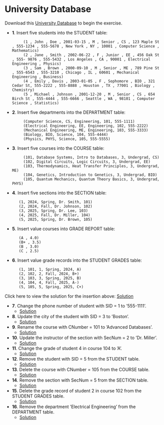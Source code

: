 # University Database
  Download this [University Database](Data-Manipulation-Language/universityDB.sql) to begin the exercise.
  * **1**. Insert five students into the STUDENT table:
    ```
         (1 , John , Doe , 2001-03-15 , M , Senior , CS , 123 Maple St , 555-1234 , 555-5678 , New York , NY , 10001 , Computer Science , Mathematics)
         (2 , Jane , Smith , 2002-06-22 , F , Junior , EE , 456 Oak St , 555- 9876 , 555-5432 , Los Angeles , CA , 90001 , Electrical Engineering , Physics) 
         (3 , Sam , Brown , 2000-09-10 , M , Senior , ME , 789 Pine St , 555-6543 , 555-3210 , Chicago , IL , 60601 , Mechanical Engineering , Business) 
         (4 , Emily , Davis , 2003-01-05 , F , Sophomore , BIO , 321 Cedar St, 555-2222 , 555-8888 , Houston , TX , 77001 , Biology , Chemistry) 
         (5 , Michael , Johnson , 2001-12-20 , M , Senior , CS , 654 Birch St , 555-4444 , 555-6666 , Seattle , WA , 98101 , Computer Science , Statistics)
  * **2**. Insert five departments into the DEPARTMENT table:
    ```
         (Computer Science, CS, Engineering, 101, 555-1111)
         (Electrical Engineering, EE, Engineering, 102, 555-2222) 
         (Mechanical Engineering, ME, Engineering, 103, 555-3333) 
         (Biology, BIO, Science, 104, 555-4444) 
         (Physics, PHYS, Science, 105, 555-5555) 
  * **3**. Insert five courses into the COURSE table:
    ```
         (101, Database Systems, Intro to Databases, 3, Undergrad, CS) 
         (102, Digital Circuits, Logic Circuits, 3, Undergrad, EE) 
         (103, Thermodynamics, Heat Transfer Principles, 3, Undergrad, ME) 
         (104, Genetics, Introduction to Genetics, 3, Undergrad, BIO) 
         (105, Quantum Mechanics, Quantum Theory Basics, 3, Undergrad, PHYS)
  * **4**. Insert five sections into the SECTION table:
    ```
       (1, 2024, Spring, Dr. Smith, 101) 
       (2, 2024, Fall, Dr. Johnson, 102) 
       (3, 2025, Spring, Dr. Lee, 103) 
       (4, 2025, Fall, Dr. Miller, 104) 
       (5, 2025, Spring, Dr. Brown, 105)
  * **5**. Insert value courses into GRADE REPORT table:
    ```
       (A , 4.0) 
       (B+ , 3.5) 
       (B , 3.0) 
       (C , 2.5)
  * **6**. Insert value grade records into the STUDENT GRADES table:
    ``` 
       (1, 101, 1, Spring, 2024, A)  
       (2, 102, 2, Fall, 2024, B+)  
       (3, 103, 3, Spring, 2025, B)  
       (4, 104, 4, Fall, 2025, A-)  
       (5, 105, 5, Spring, 2025, C+)
  Click here to view the solution for the insertion above: [Solution](Data-Manipulation-Language/Solution/insertion.sql)
  * **7**. Change the phone number of student with SID = 1 to ’555-1111’.
    * [Solution](Data-Manipulation-Language/Solution/exercise7.sql)
  * **8**. Update the city of the student with SID = 3 to ’Boston’.
    * [Solution](Data-Manipulation-Language/Solution/exercise8.sql)
  * **9**. Rename the course with CNumber = 101 to ’Advanced Databases’.
    * [Solution](Data-Manipulation-Language/Solution/exercise9.sql)
  * **10**. Update the instructor of the section with SecNum = 2 to ’Dr. Miller’.
    * [Solution](Data-Manipulation-Language/Solution/exercise10.sql)
  * **11**. Change the grade of student 4 in course 104 to ’A’.
    * [Solution](Data-Manipulation-Language/Solution/exercise11.sql)
  * **12**. Remove the student with SID = 5 from the STUDENT table.
    * [Solution](Data-Manipulation-Language/Solution/exercise12.sql)
  * **13**. Delete the course with CNumber = 105 from the COURSE table.
    * [Solution](Data-Manipulation-Language/Solution/exercise13.sql)
  * **14**. Remove the section with SecNum = 5 from the SECTION table.
    * [Solution](Data-Manipulation-Language/Solution/exercise14.sql)
  * **15**. Delete the grade record of student 2 in course 102 from the STUDENT GRADES table.
    * [Solution](Data-Manipulation-Language/Solution/exercise15.sql) 
  * **16**. Remove the department ’Electrical Engineering’ from the DEPARTMENT table.
    * [Solution](Data-Manipulation-Language/Solution/exercise16.sql)
